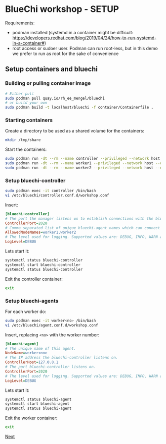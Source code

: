 # BlueChi workshop - SETUP

Requirements:
- podman installed (systemd in a container might be difficult: https://developers.redhat.com/blog/2019/04/24/how-to-run-systemd-in-a-container#)
- root access or sudoer user. Podman can run root-less, but in this demo we prefer to run as root for the sake of convenience


## Setup containers and bluechi

### Building or pulling container image

```bash
# Either pull
sudo podman pull quay.io/rh_ee_mengel/bluechi
# or build your own
sudo podman build -t localhost/bluechi -f container/Containerfile .
```

### Starting containers

Create a directory to be used as a shared volume for the containers:

```bash
mkdir /tmp/share
```

Start the containers:

```bash
sudo podman run -dt --rm --name controller --privileged --network host --dns 8.8.8.8 -v /tmp/share:/share localhost/bluechi:latest
sudo podman run -dt --rm --name worker1 --privileged --network host --dns 8.8.8.8 -v /tmp/share:/share localhost/bluechi:latest
sudo podman run -dt --rm --name worker2 --privileged --network host --dns 8.8.8.8 -v /tmp/share:/share localhost/bluechi:latest
```

### Setup bluechi-controller

```bash
sudo podman exec -it controller /bin/bash
vi /etc/bluechi/controller.conf.d/workshop.conf
```

Insert:
```ini
[bluechi-controller]
# The port the manager listens on to establish connections with the bluechi-agents.
ControllerPort=2020
# Comma separated list of unique bluechi-agent names which can connect to the controller.
AllowedNodeNames=worker1,worker2
# The level used for logging. Supported values are: DEBUG, INFO, WARN and ERROR.
LogLevel=DEBUG
```

Lets start it:
```bash
systemctl status bluechi-controller
systemctl start bluechi-controller
systemctl status bluechi-controller
```

Exit the controller container:
```bash
exit
```

### Setup bluechi-agents

For each worker do:

```bash
sudo podman exec -it worker<no> /bin/bash
vi /etc/bluechi/agent.conf.d/workshop.conf
```

Insert, replacing `<no>` with the worker number:
```ini
[bluechi-agent]
# The unique name of this agent.
NodeName=worker<no>
# The IP address the bluechi-controller listens on.
ControllerHost=127.0.0.1
# The port bluechi-controller listens on.
ControllerPort=2020
# The level used for logging. Supported values are: DEBUG, INFO, WARN and ERROR.
LogLevel=DEBUG
```

Lets start it:
```bash
systemctl status bluechi-agent
systemctl start bluechi-agent
systemctl status bluechi-agent
```

Exit the worker container:
```bash
exit
```

[Next](2.BASIC_OPERATIONS.md)
